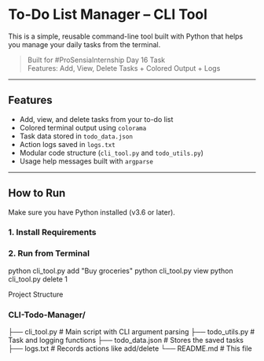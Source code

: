 
# To-Do List Manager – CLI Tool

This is a simple, reusable command-line tool built with Python that helps you manage your daily tasks from the terminal.

> Built for #ProSensiaInternship Day 16 Task  
> Features: Add, View, Delete Tasks + Colored Output + Logs

---

## Features

- Add, view, and delete tasks from your to-do list
- Colored terminal output using `colorama`
- Task data stored in `todo_data.json`
- Action logs saved in `logs.txt`
- Modular code structure (`cli_tool.py` and `todo_utils.py`)
- Usage help messages built with `argparse`

---

## How to Run

Make sure you have Python installed (v3.6 or later).

### 1. Install Requirements

### 2. Run from Terminal

python cli_tool.py add "Buy groceries"
python cli_tool.py view
python cli_tool.py delete 1

Project Structure

### CLI-Todo-Manager/
├── cli_tool.py         # Main script with CLI argument parsing
├── todo_utils.py       # Task and logging functions
├── todo_data.json      # Stores the saved tasks
├── logs.txt            # Records actions like add/delete
└── README.md           # This file
